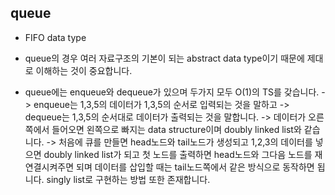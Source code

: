## queue

- FIFO data type

- queue의 경우 여러 자료구조의 기본이 되는 abstract data type이기 때문에 제대로 이해하는 것이 중요합니다.

- queue에는 enqueue와 dequeue가 있으며 두가지 모두 O(1)의 TS를 갖습니다.
  -> enqueue는 1,3,5의 데이터가 1,3,5의 순서로 입력되는 것을 말하고
  -> dequeue는 1,3,5의 순서대로 데이터가 출력되는 것을 말합니다.
  -> 데이터가 오른쪽에서 들어오면 왼쪽으로 빠지는 data structure이며 doubly linked list와 같습니다.
  -> 처음에 큐를 만들면 head노드와 tail노드가 생성되고 1,2,3의 데이터를 넣으면 doubly linked list가 되고
     첫 노드를 출력하면 head노드와 그다음 노드를 재연결시켜주면 되며 데이터를 삽입할 때는 tail노드쪽에서 같은 방식으로 동작하면 됩니다.
     singly list로 구현하는 방법 또한 존재합니다.